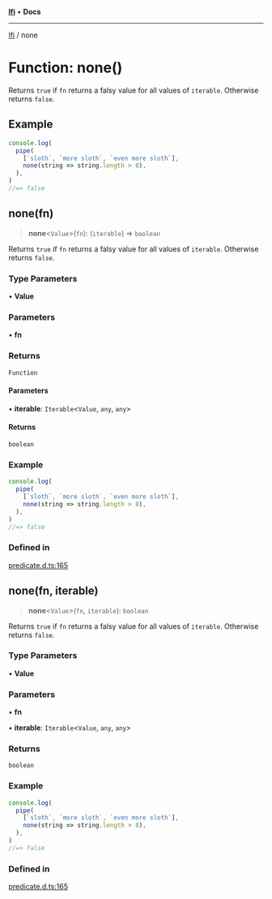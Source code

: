 [**lfi**](../readme.md) • **Docs**

---

[lfi](../globals.md) / none

# Function: none()

Returns `true` if `fn` returns a falsy value for all values of `iterable`.
Otherwise returns `false`.

## Example

```js
console.log(
  pipe(
    [`sloth`, `more sloth`, `even more sloth`],
    none(string => string.length > 8),
  ),
)
//=> false
```

## none(fn)

> **none**\<`Value`\>(`fn`): (`iterable`) => `boolean`

Returns `true` if `fn` returns a falsy value for all values of `iterable`.
Otherwise returns `false`.

### Type Parameters

• **Value**

### Parameters

• **fn**

### Returns

`Function`

#### Parameters

• **iterable**: `Iterable`\<`Value`, `any`, `any`\>

#### Returns

`boolean`

### Example

```js
console.log(
  pipe(
    [`sloth`, `more sloth`, `even more sloth`],
    none(string => string.length > 8),
  ),
)
//=> false
```

### Defined in

[predicate.d.ts:165](https://github.com/TomerAberbach/lfi/blob/dd796c78d3ff68ae7bf4a0272b3cbeca688438e7/src/operations/predicate.d.ts#L165)

## none(fn, iterable)

> **none**\<`Value`\>(`fn`, `iterable`): `boolean`

Returns `true` if `fn` returns a falsy value for all values of `iterable`.
Otherwise returns `false`.

### Type Parameters

• **Value**

### Parameters

• **fn**

• **iterable**: `Iterable`\<`Value`, `any`, `any`\>

### Returns

`boolean`

### Example

```js
console.log(
  pipe(
    [`sloth`, `more sloth`, `even more sloth`],
    none(string => string.length > 8),
  ),
)
//=> false
```

### Defined in

[predicate.d.ts:165](https://github.com/TomerAberbach/lfi/blob/dd796c78d3ff68ae7bf4a0272b3cbeca688438e7/src/operations/predicate.d.ts#L165)
